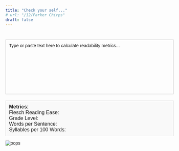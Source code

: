 ```yaml
---
title: "Check your self..."
# url: "/12/Parker Chirps"
draft: false
---
```

<!DOCTYPE html>
<html lang="en">
<head>
    <meta charset="UTF-8">
    <meta name="viewport" content="width=device-width, initial-scale=1.0">
    <style>
        body {
            font-family: Arial, sans-serif;
            margin: 20px;
        }
        #editable {
            border: 1px solid #ccc;
            padding: 10px;
            min-height: 150px;
            width: 100%;
            max-width: 800px;
            margin-bottom: 20px;
        }
        #metrics {
            font-size: 16px;
            background-color: #f9f9f9;
            padding: 10px;
            border: 1px solid #ddd;
            width: 100%;
            max-width: 800px;
        }
    </style>
</head>
<body>
    <h1></h1>
    <div id="editable" contenteditable="true">
        Type or paste text here to calculate readability metrics...
    </div>
    <div id="metrics">
        <strong>Metrics:</strong>
        <div id="fleschScore">Flesch Reading Ease: </div>
        <div id="gradeLevel">Grade Level: </div>
        <div id="wordsPerSentence">Words per Sentence: </div>
        <div id="syllablesPer100Words">Syllables per 100 Words: </div>
    </div>

   <script>
        function countSyllables(word) {
            word = word.toLowerCase();
            if (word.length <= 3) return 1;
            word = word.replace(/(?:[^laeiouy]es|ed|[^laeiouy]e)$/, '');
            word = word.replace(/^y/, '');
            const matches = word.match(/[aeiouy]{1,2}/g);
            return matches ? matches.length : 1;
        }

        function calculateMetrics(text) {
            const sentences = text.match(/[^.!?]+[.!?]+/g) || [text];
            const words = text.match(/\b\w+\b/g) || [];
            const syllables = words.reduce((count, word) => count + countSyllables(word), 0);

            const totalSentences = sentences.length;
            const totalWords = words.length;

            const wordsPerSentence = totalWords / totalSentences;
            const syllablesPer100Words = (syllables / totalWords) * 100;

            const fleschScore = 206.835 - (1.015 * wordsPerSentence) - (84.6 * (syllables / totalWords));

            const gradeLevel = (0.39 * wordsPerSentence) + (11.8 * (syllables / totalWords)) - 15.59;

            return {
                fleschScore: fleschScore.toFixed(2),
                gradeLevel: gradeLevel.toFixed(2),
                wordsPerSentence: wordsPerSentence.toFixed(2),
                syllablesPer100Words: syllablesPer100Words.toFixed(2)
            };
        }

        function updateMetrics() {
            const text = document.getElementById('editable').innerText;
            const metrics = calculateMetrics(text);

            document.getElementById('fleschScore').innerText = `Flesch Reading Ease: ${metrics.fleschScore}`;
            document.getElementById('gradeLevel').innerText = `Grade Level: ${metrics.gradeLevel}`;
            document.getElementById('wordsPerSentence').innerText = `Words per Sentence: ${metrics.wordsPerSentence}`;
            document.getElementById('syllablesPer100Words').innerText = `Syllables per 100 Words: ${metrics.syllablesPer100Words}`;
        }

        document.getElementById('editable').addEventListener('input', updateMetrics);

        // Initial calculation
        updateMetrics();
    </script>
![oops](/images/Flesch-Reading-Ease-Guide.png)
</body>
</html>
